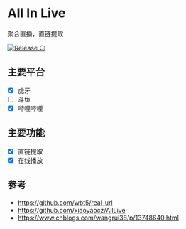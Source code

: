 # All In Live

聚合直播，直链提取

[![Release CI](https://github.com/ZeroDevi1/all-in-one-live/actions/workflows/release.yml/badge.svg)](https://github.com/ZeroDevi1/all-in-one-live/actions/workflows/release.yml)
## 主要平台

- [x] 虎牙
- [ ] 斗鱼
- [x] 哔哩哔哩

## 主要功能

- [x] 直链提取
- [x] 在线播放

## 参考
- https://github.com/wbt5/real-url
- https://github.com/xiaoyaocz/AllLive
- https://www.cnblogs.com/wangrui38/p/13748640.html
